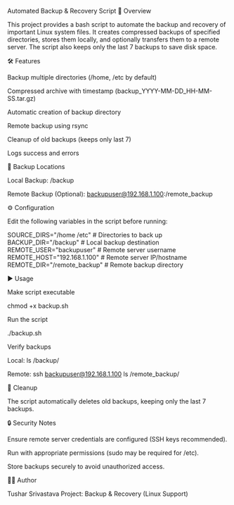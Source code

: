 Automated Backup & Recovery Script
📌 Overview

This project provides a bash script to automate the backup and recovery of important Linux system files.
It creates compressed backups of specified directories, stores them locally, and optionally transfers them to a remote server.
The script also keeps only the last 7 backups to save disk space.

🛠 Features

Backup multiple directories (/home, /etc by default)

Compressed archive with timestamp (backup_YYYY-MM-DD_HH-MM-SS.tar.gz)

Automatic creation of backup directory

Remote backup using rsync

Cleanup of old backups (keeps only last 7)

Logs success and errors

📂 Backup Locations

Local Backup: /backup

Remote Backup (Optional): backupuser@192.168.1.100:/remote_backup

⚙️ Configuration

Edit the following variables in the script before running:

SOURCE_DIRS="/home /etc"         # Directories to back up
BACKUP_DIR="/backup"             # Local backup destination
REMOTE_USER="backupuser"         # Remote server username
REMOTE_HOST="192.168.1.100"      # Remote server IP/hostname
REMOTE_DIR="/remote_backup"      # Remote backup directory

▶️ Usage

Make script executable

chmod +x backup.sh


Run the script

./backup.sh


Verify backups

Local: ls /backup/

Remote: ssh backupuser@192.168.1.100 ls /remote_backup/

🧹 Cleanup

The script automatically deletes old backups, keeping only the last 7 backups.

🔒 Security Notes

Ensure remote server credentials are configured (SSH keys recommended).

Run with appropriate permissions (sudo may be required for /etc).

Store backups securely to avoid unauthorized access.

👨‍💻 Author

Tushar Srivastava
Project: Backup & Recovery (Linux Support)
